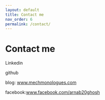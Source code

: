 ```yaml
---
layout: default
title: Contact me
nav_order: 6
permalink: /contact/
---
```

# Contact me

Linkedin

github

blog: www.mechmonologues.com

facebook:www.facebook.com/arnab20ghosh
